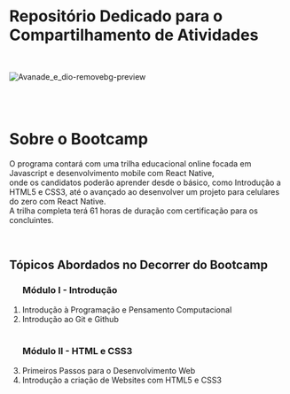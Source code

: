 <h1> Repositório Dedicado para o Compartilhamento de Atividades </h1>

<br>

![Avanade_e_dio-removebg-preview](https://user-images.githubusercontent.com/74883711/173711746-e55e5e64-6f9b-4f60-8ed6-68849d1fe1f4.png)

<br> <br>

<h1>Sobre o Bootcamp </h1>

<p>
  O programa contará com uma trilha educacional online focada em Javascript e desenvolvimento mobile com React Native, <br> 
  onde os candidatos poderão aprender desde o básico, como Introdução a HTML5 e CSS3, até o avançado ao desenvolver um projeto para celulares do zero  
  com React Native. <br> A trilha completa terá 61 horas de duração com certificação para os concluintes.
</p>

<br>

<h2> Tópicos Abordados no Decorrer do Bootcamp </h2>

<ol>
  <h3>Módulo I - Introdução</h3>
  <li>Introdução à Programação e Pensamento Computacional</li>
  <li>Introdução ao Git e Github</li>
  <br>
  <h3>Módulo II - HTML e CSS3</h3>
  <li>Primeiros Passos para o Desenvolvimento Web</li>
  <li>Introdução a criação de Websites com HTML5 e CSS3</li>
  
  
